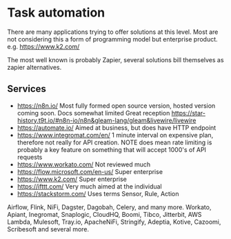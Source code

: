 # Task automation

There are many applications trying to offer solutions at this level.
Most are not considering this a form of programming model but enterprise product.
e.g. https://www.k2.com/

The most well known is probably Zapier, several solutions bill themselves as zapier alternatives.

## Services

- https://n8n.io/
  Most fully formed open source version, hosted version coming soon.
  Docs somewhat limited
  Great reception https://star-history.t9t.io/#n8n-io/n8n&gleam-lang/gleam&livewire/livewire
- https://automate.io/
  Aimed at business, but does have HTTP endpoint
- https://www.integromat.com/en/
  1 minute interval on expensive plan, therefore not really for API creation.
  NOTE does mean rate limiting is probably a key feature on something that will accept 1000's of API requests
- https://www.workato.com/
  Not reviewed much
- https://flow.microsoft.com/en-us/
  Super enterprise
- https://www.k2.com/
  Super enterprise
- https://ifttt.com/
  Very much aimed at the individual
- https://stackstorm.com/
  Uses terms Sensor, Rule, Action


Airflow, Flink, NiFi, Dagster, Dagobah, Celery, and many more.
Workato, Apiant, Inegromat, Snaplogic, CloudHQ, Boomi, Tibco, Jitterbit, AWS Lambda, Mulesoft, Tray.io, ApacheNiFi, Stringify, Adeptia, Kotive, Cazoomi, Scribesoft and several more.
